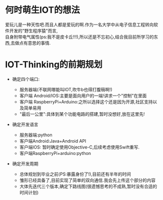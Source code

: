 # 何时萌生IOT的想法
爱玩儿是一种天性吧.而且人都是爱玩的啊.作为一名大学中从电子信息工程转向软件开发的"野生程序猿"而言,</br>
自身附带电气属性(ps:我不是皮卡丘!!!),所以还是不忘初心,结合我目前所学习的东西,去做点有意思的事情.

# IOT-Thinking的前期规划

* 确定四个端口:

  * 服务器端(不联网哪能叫IOT,吹牛b也得打腹稿啊!)
  * 客户端 Android/IOS:主要是面向用户的一端!讲求一个"控制"在里面
  * 客户端 RaspberryPi+Arduino:之所以选择这个还是因为开源,社区支持以及简单易用
  * "最后一公里":具体到某个功能电路的搭建,暂时没想好,放在这里先!

* 确定开发语言

  * 服务器端:python
  * 客户端Android:Java+Android API
  * 客户端IOS: 暂时确定使用Objective-C,后续考虑使用Swift重写.
  * 客户端RaspberryPi+arduino:python

* 确定开发周期

  * 总体规划到毕业之前(PS:暴露身份了!),目前还有半年的时间
  * 雏形已经具备了,目前实现了简单的双向通信.我会先上传这个部分的内容
  * 大体先迭代三个版本,确定下路线图(很遗憾思考的不成熟,暂时没有合适的时间计划)

